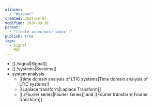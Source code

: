 ```yaml
---
aliases:
  - "#signal"
created: 2024-08-07
modified: 2024-09-30
parent:
  - "[[note index|note index]]"
publish: true
tags:
  - signal
  - MOC
---
```

- [[./signal|Signal]]
- [[./systems|Systems]]
- system analysis
  - [[time domain analysis of LTIC systems|Time domain analysis of LTIC systems]]
  - [[Laplace transform|Laplace Transform]]
  - [[./Fourier series|Fourier series]] and [[Fourier transform|Fourier transform]]
